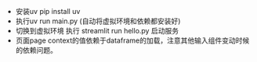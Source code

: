 * 安装uv    pip install uv
* 执行uv run main.py (自动将虚拟环境和依赖都安装好)
* 切换到虚拟环境 执行    streamlit run hello.py 启动服务
* 页面page context的值依赖于dataframe的加载，注意其他输入组件变动时候的依赖问题。
